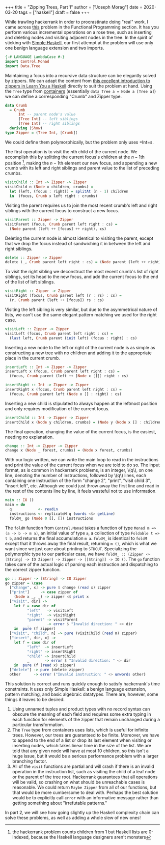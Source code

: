 +++
title = "Zipping Trees, Part 1"
author = ["Joseph Morag"]
date = 2020-03-20
tags = ["haskell"]
draft = false
+++

While trawling hackerrank in order to procrastinate doing "real" work, I came across [this](https://www.hackerrank.com/challenges/tree-manager/problem) problem in the Functional Programming section. It has you perform various incremental operations on a rose tree, such as inserting and deleting nodes and visiting adjacent nodes in the tree. In the spirit of sticking with [Simple Haskell](https://www.simplehaskell.org/), our first attempt at the problem will use only one benign language extension and two imports.

```haskell
{-# LANGUAGE LambdaCase #-}
import Control.Monad
import Data.Tree
```

Maintaining a focus into a recursive data structure can be elegantly solved by zippers. We can adapt the content from [this excellent introduction to zippers in Learn You a Haskell](http://learnyouahaskell.com/zippers) directly to suit the problem at hand. Using the `Tree` type from [containers](https://hackage.haskell.org/package/containers-0.6.2.1/docs/Data-Tree.html) (essentially `data Tree a = Node a [Tree a]`) we can define a corresponding "Crumb" and Zipper type.

```haskell
data Crumb
  = Crumb
      Int -- parent node's value
      [Tree Int] -- left siblings
      [Tree Int] -- right siblings
  deriving (Show)
type Zipper = (Tree Int, [Crumb])
```

We could define them polymorphically, but the problem only uses =Int=s.

The first operation is to visit the $n$th child of the current node. We accomplish this by splitting the current focus's children at the $n-1$th position&nbsp;[^fn:1], making the $n-1$th element our new focus, and appending a new crumb with its left and right siblings and parent value to the list of preceding crumbs.

```haskell
visitChild :: Int -> Zipper -> Zipper
visitChild n (Node x children, crumbs) =
  let (left, (focus : right)) = splitAt (n - 1) children
  in  (focus, Crumb x left right : crumbs)
```

Visiting the parent requires us to join the most recent crumb's left and right siblings with the current focus to construct a new focus.

```haskell
visitParent :: Zipper -> Zipper
visitParent (focus, Crumb parent left right : cs) =
  (Node parent (left ++ [focus] ++ right), cs)
```

Deleting the current node is almost identical to visiting the parent, except that we drop the focus instead of sandwiching it in between the left and right siblings.

```haskell
delete :: Zipper -> Zipper
delete (_, Crumb parent left right : cs) = (Node parent (left ++ right), cs)
```

To visit the right sibling we deconstruct the most recent crumb's list of right siblings, set its head to the new focus, and add the current focus to the end of the list of left siblings.

```haskell
visitRight :: Zipper -> Zipper
visitRight (focus, Crumb parent left (r : rs) : cs) =
  (r, Crumb parent (left ++ [focus]) rs : cs)
```

Visiting the left sibling is very similar, but due to the asymmetrical nature of lists, we can't use the same elegant pattern matching we used for the right case.

```haskell
visitLeft :: Zipper -> Zipper
visitLeft (focus, Crumb parent left right : cs) =
  (last left, Crumb parent (init left) (focus : right) : cs)
```

Inserting a new node to the left or right of the current node is as simple as constructing a new tree with no children and adding it to the appropriate place in the current crumb.

```haskell
insertLeft :: Int -> Zipper -> Zipper
insertLeft x (focus, Crumb parent left right : cs) =
  (focus, Crumb parent (left ++ [Node x []]) right : cs)

insertRight :: Int -> Zipper -> Zipper
insertRight x (focus, Crumb parent left right : cs) =
  (focus, Crumb parent left (Node x [] : right) : cs)
```

Inserting a new child is stipulated to always happen at the leftmost position and only requires modification of the current focus.

```haskell
insertChild :: Int -> Zipper -> Zipper
insertChild x (Node y children, crumbs) = (Node y (Node x [] : children), crumbs)
```

The final operation, changing the value of the current focus, is the easiest, needing no explanation.

```haskell
change :: Int -> Zipper -> Zipper
change x (Node _ forest, crumbs) = (Node x forest, crumbs)
```

With our logic written, we can write the main loop to read in the instructions and print the value of the current focus when we are told to do so. The input format, as is common in hackerrank problems, is an integer, \\(q\\), on one line, denoting the number of instructions, followed by \\(q\\) lines, each containing one instruction of the form "change 2", "print", "visit child 3", "insert left", etc. Although we could just throw away the first line and read in the rest of the contents line by line, it feels wasteful not to use information.

```haskell
main :: IO ()
main = do
  q            <- readLn
  instructions <- replicateM q (words <$> getLine)
  foldM_ go (Node 0 [], []) instructions
```

The `foldM` function from `Control.Monad` takes a function of type `Monad m => (a -> b -> m a)`, an initial value of type `a`, a collection of type `Foldable t => t b`, and returns the final accumulation `m a`. `foldM_` is identical to `foldM` except that it throws away the final result, returning `m ()`, which is what we want since we just care about printing to `STDOUT`. Specializing the polymorphic type to our particular case, we have `foldM_ :: (Zipper -> [String] -> IO Zipper) -> Zipper -> [[String]] -> IO ()`. The `go` function takes care of the actual logic of parsing each instruction and dispatching to the correct zipper function.

```haskell
go :: Zipper -> [String] -> IO Zipper
go zipper = \case
  ["change", x] -> pure $ change (read x) zipper
  ["print"]     -> case zipper of
    (Node x _, _) -> zipper <$ print x
  ["visit", dir] ->
    let f = case dir of
          "left"   -> visitLeft
          "right"  -> visitRight
          "parent" -> visitParent
          _        -> error $ "Invalid direction: " <> dir
    in  pure (f zipper)
  ["visit", "child", n] -> pure (visitChild (read n) zipper)
  ["insert", dir, x] ->
    let f = case dir of
          "left"  -> insertLeft
          "right" -> insertRight
          "child" -> insertChild
          _       -> error $ "Invalid direction: " <> dir
    in  pure (f (read x) zipper)
  ["delete"] -> pure (delete zipper)
  other      -> error ("Invalid instruction: " <> unwords other)
```

This solution is correct and runs quickly enough to satisfy hackerrank's time constraints. It uses only Simple Haskell: a benign language extension, pattern matching, and basic algebraic datatypes. There are, however, some things it leaves to be desired.

1.  Using unnamed tuples and product types with no record syntax can obscure the meaning of each field and requires some extra typing in each function for elements of the zipper that remain unchanged during a particular transformation.
2.  The `Tree` type from containers uses lists, which is useful for infinite trees. However, our trees are guaranteed to be finite. Moreover, we have to append to the end of a list or drop its last element when visiting or inserting nodes, which takes linear time in the size of the list. We are told that any given node will have at most 10 children, so this isn't a huge issue, but it would be a serious performance problem with a larger branching factor.
3.  All of the `visit` functions are partial and will crash if there is an invalid operation in the instruction list, such as visiting the child of a leaf node or the parent of the tree root. Hackerrank guarantees that all operations will be valid, so crashing on what should be unreachable cases is reasonable. We could return `Maybe Zipper` from all of our functions, but that would be more cumbersome to deal with. Perhaps the best solution would be to explicitly call `error` with an informative message rather than getting something about "irrefutable patterns."

In part 2, we will see how going slightly up the Haskell complexity chain can solve these problems, as well as adding a whole slew of new ones!

[^fn:1]: the hackerrank problem counts children from 1 but Haskell lists are 0-indexed, because the Haskell language designers aren't monsters
